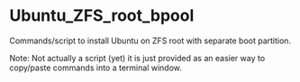 # Ubuntu_ZFS_root_bpool
Commands/script to install Ubuntu on ZFS root with separate boot partition.

Note: Not actually a script (yet) it is just provided as an easier way to copy/paste commands into a terminal window.
